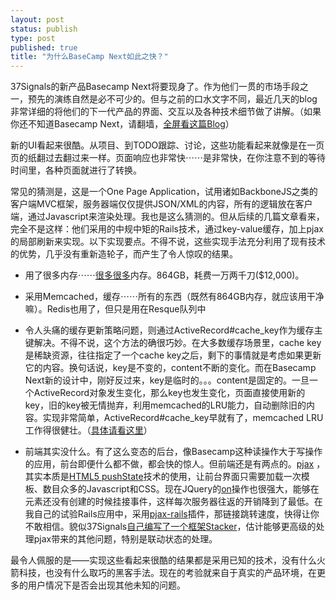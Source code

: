```yaml
--- 
layout: post
status: publish
type: post
published: true
title: "为什么BaseCamp Next如此之快？"
---
```


37Signals的新产品Basecamp Next将要现身了。作为他们一贯的市场手段之一，预先的演练自然是必不可少的。但与之前的口水文字不同，最近几天的blog非常详细的将他们的下一代产品的界面、交互以及各种技术细节做了讲解。（如果你还不知道Basecamp Next，请翻墙，[全屏看这篇Blog](http://37signals.com/svn/posts/3111-basecamp-next-ui-preview)）

新的UI看起来很酷。从项目、到TODO跟踪、讨论，这些功能看起来就像是在一页页的纸翻过去翻过来一样。页面响应也非常快⋯⋯是非常快，在你注意不到的等待时间里，各种页面就进行了转换。

常见的猜测是，这是一个One Page Application，试用诸如BackboneJS之类的客户端MVC框架，服务器端仅仅提供JSON/XML的内容，所有的逻辑放在客户端，通过Javascript来渲染处理。我也是这么猜测的。但从后续的几篇文章看来，完全不是这样：他们采用的中规中矩的Rails技术，通过key-value缓存，加上pjax的局部刷新来实现。以下实现要点。不得不说，这些实现手法充分利用了现有技术的优势，几乎没有重新造轮子，而产生了令人惊叹的结果。

* 用了很多内存⋯⋯[很多很多](http://37signals.com/svn/posts/3090-basecamp-nexts-caching-hardware)内存。864GB，耗费一万两千刀($12,000)。

* 采用Memcached，缓存⋯⋯所有的东西（既然有864GB内存，就应该用干净嘛）。Redis也用了，但只是用在Resque队列中

* 令人头痛的缓存更新策略问题，则通过ActiveRecord#cache_key作为缓存主键解决。不得不说，这个方法的确很巧妙。在大多数缓存场景里，cache key是稀缺资源，往往指定了一个cache key之后，剩下的事情就是考虑如果更新它的内容。换句话说，key是不变的，content不断的变化。而在Basecamp Next新的设计中，刚好反过来，key是临时的。。。content是固定的。一旦一个ActiveRecord对象发生变化，那么key也发生变化，页面直接使用新的key，旧的key被无情抛弃，利用memcached的LRU能力，自动删除旧的内容。实现非常简单，ActiveRecord#cache_key早就有了，memcached LRU工作得很健壮。（[具体请看这里](http://37signals.com/svn/posts/3113-how-key-based-cache-expiration-works)）

* 前端其实没什么。有了这么变态的后台，像Basecamp这种读操作大于写操作的应用，前台即便什么都不做，都会快的惊人。但前端还是有两点的。[pjax](https://github.com/defunkt/jquery-pjax) ，其实本质是[HTML5 pushState](http://diveintohtml5.info/history.html)技术的使用，让前台界面只需要加载一次模板、数目众多的Javascript和CSS。现在JQuery的[on](http://api.jquery.com/on/)操作也很强大，能够在元素还没有创建的时候挂接事件，这样每次服务器往返的开销降到了最低。在我自己的试验Rails应用中，采用[pjax-rails](http://rubygems.org/gems/pjax-rails)插件，那链接跳转速度，快得让你不敢相信。貌似37Signals[自己编写了一个框架Stacker](http://37signals.com/svn/posts/3112-how-basecamp-next-got-to-be-so-damn-fast-without-using-much-client-side-ui)，估计能够更高级的处理pjax带来的其他问题，特别是联动状态的处理。

最令人佩服的是——实现这些看起来很酷的结果都是采用已知的技术，没有什么火箭科技，也没有什么取巧的黑客手法。现在的考验就来自于真实的产品环境，在更多的用户情况下是否会出现其他未知的问题。

